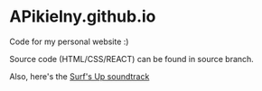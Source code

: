 # APikielny.github.io
Code for my personal website :)

Source code (HTML/CSS/REACT) can be found in source branch.

Also, here's the [Surf's Up soundtrack](https://open.spotify.com/album/6m0ujeVVyjmchwixlbkbSd?si=qOmmYdvaSl6_lWAAlW0-ng)
